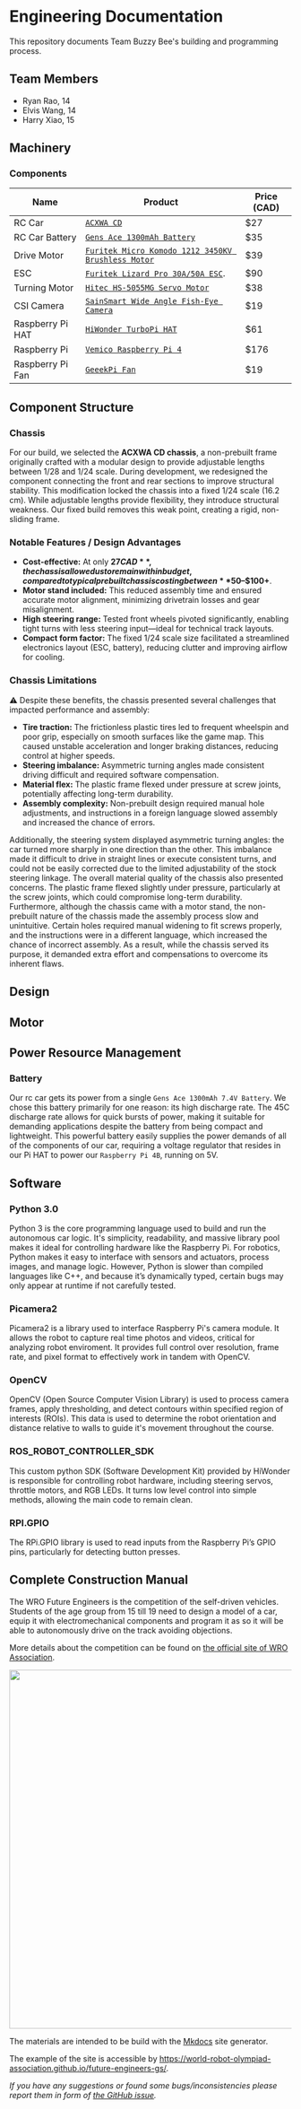# Engineering Documentation

This repository documents Team Buzzy Bee's building and programming process.


## Team Members

- Ryan Rao, 14
- Elvis Wang, 14
- Harry Xiao, 15

## Machinery 
### Components
| Name | Product | Price (CAD)|
| ----------- | ----------- | ----------- |
| RC Car | [`ACXWA CD`](https://www.aliexpress.com/item/1005007495175639.html?spm=a2g0o.order_list.order_list_main.11.48a11802NKINMb)  | $27 |
| RC Car Battery | [`Gens Ace 1300mAh Battery`](https://www.adrenalinehobby.c1om/products/gens-ace-g-tech-1300mah-2s-7-4v-25c-lipo-deans-plug) | $35 | 
| Drive Motor | [`Furitek Micro Komodo 1212 3450KV Brushless Motor`](https://furitek.com/products/furitek-micro-komodo-1212-3456kv-brushless-motor-with-15t-steel-pinion-for-fury-wagon-fx118) | $39 |
| ESC | [`Furitek Lizard Pro 30A/50A ESC`](https://furitek.com/products/combo-of-furitek-lizard-pro-30a-50a-brushed-brushless-esc-for-axial-scx24-with-bluetooth). | $90 |
| Turning Motor | [`Hitec HS-5055MG Servo Motor`](https://ca.robotshop.com/products/hs-5055mg-metal-gear-micro-servo-motor?srsltid=AfmBOopv8Z7LoCVOEqe16w05ZV-R78dNmy7dappldIxZiQzCJroxcssFc2Y) | $38 |
| CSI Camera | [`SainSmart Wide Angle Fish-Eye Camera`](https://www.amazon.ca/SainSmart-Fish-Eye-Camera-Raspberry-Arduino/dp/B00N1YJKFS/ref=sr_1_5) | $19 |
| Raspberry Pi HAT | [`HiWonder TurboPi HAT`](https://www.hiwonder.com/collections/raspberrypi-bionic-robot/products/turbopi?variant=40112905388119) | $61 |
| Raspberry Pi | [`Vemico Raspberry Pi 4`](https://www.amazon.ca/Vemico-Raspberry-Kit-Heatsinks-Screwdriver/dp/B09WXRCYL4/ref=sr_1_3) | $176 |
| Raspberry Pi Fan | [`GeeekPi Fan`](https://www.amazon.ca/dp/B07C9H9LJN?psc=1&ref=ppx_yo2ov_dt_b_product_details) | $19 |


## Component Structure

### Chassis 


For our build, we selected the **ACXWA CD chassis**, a non-prebuilt frame originally crafted with a modular design to provide adjustable lengths between 1/28 and 1/24 scale. During development, we redesigned the component connecting the front and rear sections to improve structural stability. This modification locked the chassis into a fixed 1/24 scale (16.2 cm). While adjustable lengths provide flexibility, they introduce structural weakness. Our fixed build removes this weak point, creating a rigid, non-sliding frame.

### Notable Features / Design Advantages

- **Cost-effective:** At only **$27 CAD**, the chassis allowed us to remain within budget, compared to typical prebuilt chassis costing between **$50–$100+**.
- **Motor stand included:** This reduced assembly time and ensured accurate motor alignment, minimizing drivetrain losses and gear misalignment.
- **High steering range:** Tested front wheels pivoted significantly, enabling tight turns with less steering input—ideal for technical track layouts.
- **Compact form factor:** The fixed 1/24 scale size facilitated a streamlined electronics layout (ESC, battery), reducing clutter and improving airflow for cooling.

### Chassis Limitations

⚠️ Despite these benefits, the chassis presented several challenges that impacted performance and assembly:

- **Tire traction:** The frictionless plastic tires led to frequent wheelspin and poor grip, especially on smooth surfaces like the game map. This caused unstable acceleration and longer braking distances, reducing control at higher speeds.
- **Steering imbalance:** Asymmetric turning angles made consistent driving difficult and required software compensation.
- **Material flex:** The plastic frame flexed under pressure at screw joints, potentially affecting long-term durability.
- **Assembly complexity:** Non-prebuilt design required manual hole adjustments, and instructions in a foreign language slowed assembly and increased the chance of errors.

Additionally, the steering system displayed asymmetric turning angles: the car turned more sharply in one direction than the other. This imbalance made it difficult to drive in straight lines or execute consistent turns, and could not be easily corrected due to the limited adjustability of the stock steering linkage. The overall material quality of the chassis also presented concerns. The plastic frame flexed slightly under pressure, particularly at the screw joints, which could compromise long-term durability. Furthermore, although the chassis came with a motor stand, the non-prebuilt nature of the chassis made the assembly process slow and unintuitive. Certain holes required manual widening to fit screws properly, and the instructions were in a different language, which increased the chance of incorrect assembly. As a result, while the chassis served its purpose, it demanded extra effort and compensations to overcome its inherent flaws.

## Design
## Motor


## Power Resource Management
### Battery
Our rc car gets its power from a single `Gens Ace 1300mAh 7.4V Battery`. We chose this battery primarily for one reason: its high discharge rate. The 45C discharge rate allows for quick bursts of power, making it suitable for demanding applications despite the battery from being compact and lightweight. This powerful battery easily supplies the power demands of all of the components of our car, requiring a voltage regulator that resides in our Pi HAT to power our `Raspberry Pi 4B`, running on 5V.

## Software
### Python 3.0
Python 3 is the core programming language used to build and run the autonomous car logic. It's simplicity, readability, and massive library pool makes it ideal for controlling hardware like the Raspberry Pi. For robotics, Python makes it easy to interface with sensors and actuators, process images, and manage logic. However, Python is slower than compiled languages like C++, and because it’s dynamically typed, certain bugs may only appear at runtime if not carefully tested.

### Picamera2
Picamera2 is a library used to interface Raspberry Pi's camera module. It allows the robot to capture real time photos and videos, critical for analyzing robot enviroment. It provides full control over resolution, frame rate, and pixel format to effectively work in tandem with OpenCV.

### OpenCV
OpenCV (Open Source Computer Vision Library) is used to process camera frames, apply thresholding, and detect contours within specified region of interests (ROIs). This data is used to determine the robot orientation and distance relative to walls to guide it's movement throughout the course.

### ROS_ROBOT_CONTROLLER_SDK
This custom python SDK (Software Development Kit) provided by HiWonder is responsible for controlling robot hardware, including steering servos, throttle motors, and RGB LEDs. It turns low level control into simple methods, allowing the main code to remain clean.

### RPI.GPIO
The RPi.GPIO library is used to read inputs from the Raspberry Pi’s GPIO pins, particularly for detecting button presses.

## Complete Construction Manual


The WRO Future Engineers is the competition of the self-driven vehicles. Students of the age group from 15 till 19 need to design a model of a car, equip it with electromechanical components and program it as so it will be able to autonomously drive on the track avoiding objections.

More details about the competition can be found on [the official site of WRO Association](https://wro-association.org/competition/new-competition-formats/future-engineers).

<img src="docs/img/fe-map.png" width="640">

The materials are intended to be build with the [Mkdocs](https://www.mkdocs.org/) site generator.

The example of the site is accessible by https://world-robot-olympiad-association.github.io/future-engineers-gs/.

_If you have any suggestions or found some bugs/inconsistencies please report them in form of [the GitHub issue](https://github.com/World-Robot-Olympiad-Association/future-engineers-gs/issues/new)._
